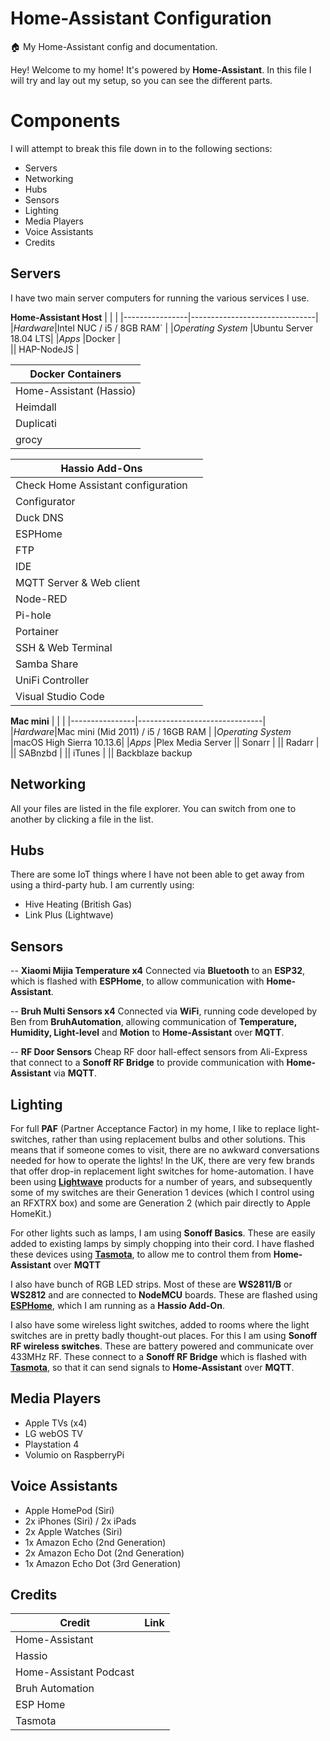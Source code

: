 # Home-Assistant Configuration
🏠 My Home-Assistant config and documentation.


Hey! Welcome to my home! It's powered by **Home-Assistant**.
In this file I will try and lay out my setup, so you can see the different parts.


# Components

I will attempt to break this file down in to the following sections:

- Servers
- Networking
- Hubs
- Sensors
- Lighting
- Media Players
- Voice Assistants
- Credits


## Servers

I have two main server computers for running the various services I use.

**Home-Assistant Host**
|                |                          |
|----------------|-------------------------------|
|*Hardware*|Intel NUC / i5 / 8GB RAM`            |
|*Operating System*          |Ubuntu Server 18.04 LTS|
|*Apps*          |Docker |  
|| HAP-NodeJS |


| Docker Containers |
|--|
| Home-Assistant (Hassio) |
| Heimdall |
| Duplicati |
| grocy |

| Hassio Add-Ons |  |
|--|--|
| Check Home Assistant configuration | | 
| Configurator | | 
| Duck DNS| | 
| ESPHome||
| FTP | | 
| IDE | | 
| MQTT Server & Web client | | 
| Node-RED| | 
| Pi-hole | | 
| Portainer |  |
| SSH & Web Terminal | | 
| Samba Share| | 
| UniFi Controller| | 
| Visual Studio Code| | 


**Mac mini**
|                |                          |
|----------------|-------------------------------|
|*Hardware*|Mac mini (Mid 2011) / i5 / 16GB RAM            |
|*Operating System*          |macOS High Sierra 10.13.6|
|*Apps*          |Plex Media Server
||  Sonarr |
||  Radarr |
||  SABnzbd |
||  iTunes |
||  Backblaze backup


## Networking

All your files are listed in the file explorer. You can switch from one to another by clicking a file in the list.

## Hubs

There are some IoT things where I have not been able to get away from using a third-party hub.  I am currently using:

 - Hive Heating (British Gas)
 - Link Plus (Lightwave)

## Sensors

-- **Xiaomi Mijia Temperature x4**
Connected via **Bluetooth** to an **ESP32**, which is flashed with **ESPHome**, to allow communication with **Home-Assistant**.

-- **Bruh Multi Sensors x4**
Connected via **WiFi**, running code developed by Ben from **BruhAutomation**, allowing communication of **Temperature, Humidity, Light-level** and **Motion** to **Home-Assistant** over **MQTT**.

-- **RF Door Sensors**
Cheap RF door hall-effect sensors from Ali-Express that connect to a **Sonoff RF Bridge** to provide communication with **Home-Assistant** via **MQTT**.

## Lighting

For full **PAF** (Partner Acceptance Factor) in my home, I like to replace light-switches, rather than using replacement bulbs and other solutions.  This means that if someone comes to visit, there are no awkward conversations needed for how to operate the lights!  In the UK, there are very few brands that offer drop-in replacement light switches for home-automation.  I have been using **[Lightwave](https://lightwaverf.com/)** products for a number of years, and subsequently some of my switches are their Generation 1 devices (which I control using an RFXTRX box) and some are Generation 2 (which pair directly to Apple HomeKit.)

For other lights such as lamps, I am using **Sonoff Basics**.  These are easily added to existing lamps by simply chopping into their cord.  I have flashed these devices using **[Tasmota](https://github.com/arendst/Sonoff-Tasmota)**, to allow me to control them from **Home-Assistant** over **MQTT**

I also have bunch of RGB LED strips.  Most of these are **WS2811/B** or **WS2812** and are connected to **NodeMCU** boards.  These are flashed using **[ESPHome](https://esphome.io/)**, which I am running as a **Hassio Add-On**.

I also have some wireless light switches, added to rooms where the light switches are in pretty badly thought-out places.  For this I am using **Sonoff RF wireless switches**.  These are battery powered and communicate over 433MHz RF.  These connect to a **Sonoff RF Bridge** which is flashed with **[Tasmota](https://github.com/arendst/Sonoff-Tasmota)**, so that it can send signals to **Home-Assistant** over **MQTT**.


## Media Players

 - Apple TVs (x4)
 - LG webOS TV
 - Playstation 4
 - Volumio on RaspberryPi

## Voice Assistants
- Apple HomePod (Siri)
- 2x iPhones (Siri) / 2x iPads
- 2x Apple Watches (Siri)
- 1x Amazon Echo (2nd Generation)
 - 2x Amazon Echo Dot (2nd Generation)
 - 1x Amazon Echo Dot (3rd Generation)

## Credits
| Credit | Link |
|--|--|
| Home-Assistant |  |
| Hassio | | 
| Home-Assistant Podcast| | 
| Bruh Automation | |
| ESP Home| | 
| Tasmota | | 
